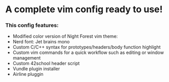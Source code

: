 # A complete vim config ready to use!

### This config features:

- Modified color version of Night Forest vim theme: <url>
- Nerd font: Jet brains mono
- Custom C/C++ syntax for prototypes/headers/body function highlight
- Custom vim commands for a quick workflow such as editing or window management
- Custom 42school header script
- Vundle plugin installer
- Airline pluggin


